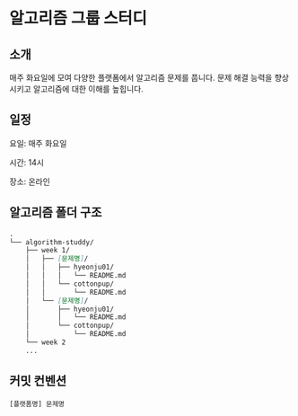 # 알고리즘 그룹 스터디
## 소개
매주 화요일에 모여 다양한 플랫폼에서 알고리즘 문제를 풉니다. 문제 해결 능력을 향상시키고 알고리즘에 대한 이해를 높힙니다. 

## 일정
요일: 매주 화요일

시간: 14시

장소: 온라인

## 알고리즘 폴더 구조
```md
.
└── algorithm-studdy/
    ├── week 1/
    │   ├── [문제명]/
    │   │   ├── hyeonju01/
    │   │   │   └── README.md
    │   │   └── cottonpup/
    │   │       └── README.md
    │   └── [문제명]/
    │       ├── hyeonju01/
    │       │   └── README.md
    │       └── cottonpup/
    │           └── README.md    
    └── week 2
    ...
```

## 커밋 컨벤션

`[플랫폼명] 문제명`

